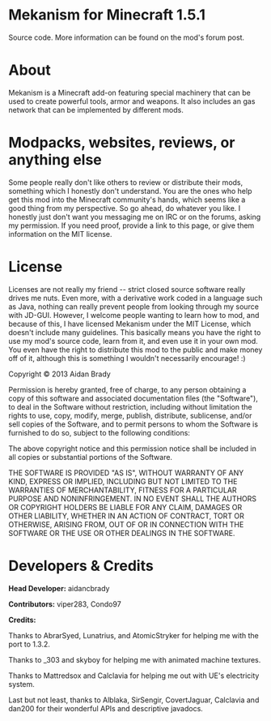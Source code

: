 # Mekanism for Minecraft 1.5.1 #

Source code.  More information can be found on the mod's forum post.

# About #

Mekanism is a Minecraft add-on featuring special machinery that can be used to create powerful tools, armor and weapons.  It also includes an gas network that can be implemented by different mods.

# Modpacks, websites, reviews, or anything else #

Some people really don't like others to review or distribute their mods, something which I honestly don't understand.  You are the ones who help get this mod into the Minecraft community's hands, which seems like a good thing from my perspective.
So go ahead, do whatever you like.  I honestly just don't want you messaging me on IRC or on the forums, asking my permission.  If you need proof, provide a link to this page, or give them information on the MIT license.

# License #

Licenses are not really my friend -- strict closed source software really drives me nuts.  Even more, with a derivative work coded in a language such as Java, nothing can really prevent people from looking through my source with JD-GUI.
However, I welcome people wanting to learn how to mod, and because of this, I have licensed Mekanism under the MIT License, which doesn't include many guidelines.  This basically means you have the right to use my mod's source code, learn
from it, and even use it in your own mod.  You even have the right to distribute this mod to the public and make money off of it, although this is something I wouldn't necessarily encourage! :)

Copyright © 2013 Aidan Brady

Permission is hereby granted, free of charge, to any person obtaining a copy of this software and associated documentation files (the "Software"), to deal in the Software without restriction, including without limitation the rights to use, copy, modify, merge, publish, distribute, sublicense, and/or sell copies of the Software, and to permit persons to whom the Software is furnished to do so, subject to the following conditions:

The above copyright notice and this permission notice shall be included in all copies or substantial portions of the Software.

THE SOFTWARE IS PROVIDED "AS IS", WITHOUT WARRANTY OF ANY KIND, EXPRESS OR IMPLIED, INCLUDING BUT NOT LIMITED TO THE WARRANTIES OF MERCHANTABILITY, FITNESS FOR A PARTICULAR PURPOSE AND NONINFRINGEMENT. IN NO EVENT SHALL THE AUTHORS OR COPYRIGHT HOLDERS BE LIABLE FOR ANY CLAIM, DAMAGES OR OTHER LIABILITY, WHETHER IN AN ACTION OF CONTRACT, TORT OR OTHERWISE, ARISING FROM, OUT OF OR IN CONNECTION WITH THE SOFTWARE OR THE USE OR OTHER DEALINGS IN THE SOFTWARE.

# Developers & Credits #

**Head Developer:** aidancbrady

**Contributors:** viper283, Condo97

**Credits:**

Thanks to AbrarSyed, Lunatrius, and AtomicStryker for helping me with the port to 1.3.2.

Thanks to _303 and skyboy for helping me with animated machine textures.

Thanks to Mattredsox and Calclavia for helping me out with UE's electricity system.

Last but not least, thanks to Alblaka, SirSengir, CovertJaguar, Calclavia and dan200 for their wonderful APIs and descriptive javadocs.
